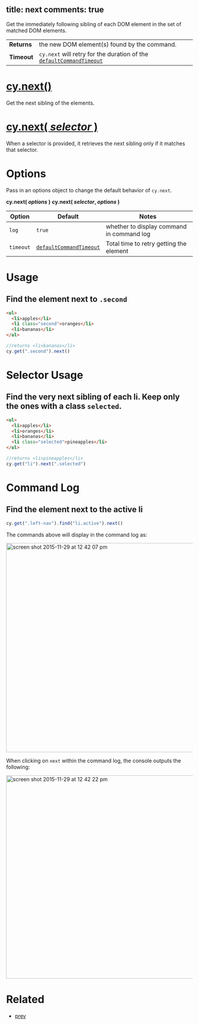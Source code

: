 title: next
comments: true
---

Get the immediately following sibling of each DOM element in the set of matched DOM elements.

| | |
|--- | --- |
| **Returns** | the new DOM element(s) found by the command. |
| **Timeout** | `cy.next` will retry for the duration of the [`defaultCommandTimeout`](https://on.cypress.io/guides/configuration#section-timeouts) |

# [cy.next()](#section-usage)

Get the next sibling of the elements.

# [cy.next( *selector* )](#section-selector-usage)

When a selector is provided, it retrieves the next sibling only if it matches that selector.

# Options

Pass in an options object to change the default behavior of `cy.next`.

**cy.next( *options* )**
**cy.next( *selector*, *options* )**

Option | Default | Notes
--- | --- | ---
`log` | `true` | whether to display command in command log
`timeout` | [`defaultCommandTimeout`](https://on.cypress.io/guides/configuration#section-timeouts) | Total time to retry getting the element

# Usage

## Find the element next to `.second`

```html
<ul>
  <li>apples</li>
  <li class="second">oranges</li>
  <li>bananas</li>
</ul>
```

```javascript
//returns <li>bananas</li>
cy.get(".second").next()
```

# Selector Usage

## Find the very next sibling of each li. Keep only the ones with a class `selected`.

```html
<ul>
  <li>apples</li>
  <li>oranges</li>
  <li>bananas</li>
  <li class="selected">pineapples</li>
</ul>
```

```javascript
//returns <li>pineapples</li>
cy.get("li").next(".selected")
```

# Command Log

## Find the element next to the active li

```javascript
cy.get(".left-nav").find("li.active").next()
```

The commands above will display in the command log as:

<img width="563" alt="screen shot 2015-11-29 at 12 42 07 pm" src="https://cloud.githubusercontent.com/assets/1271364/11458857/afcfddf2-9696-11e5-9405-0cd994f70d45.png">

When clicking on `next` within the command log, the console outputs the following:

<img width="547" alt="screen shot 2015-11-29 at 12 42 22 pm" src="https://cloud.githubusercontent.com/assets/1271364/11458858/b30b0a0a-9696-11e5-99b9-d785b597287c.png">

# Related

- [prev](https://on.cypress.io/api/prev)
